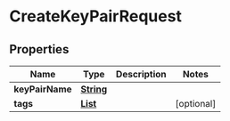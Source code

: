 

# CreateKeyPairRequest


## Properties

| Name | Type | Description | Notes |
|------------ | ------------- | ------------- | -------------|
|**keyPairName** | [**String**](String.md) |  |  |
|**tags** | [**List**](List.md) |  |  [optional] |



